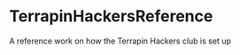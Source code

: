 TerrapinHackersReference
========================

A reference work on how the Terrapin Hackers club is set up
